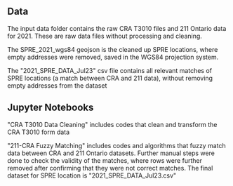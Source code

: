 ## Data


The input data folder contains the raw CRA T3010 files and 211 Ontario data for 2021. These are raw data files without processing and cleaning. 

The SPRE_2021_wgs84 geojson is the cleaned up SPRE locations, where empty addresses were removed, saved in the WGS84 projection system.

The "2021_SPRE_DATA_Jul23" csv file contains all relevant matches of SPRE locations (a match between CRA and 211 data), without removing empty addresses from the dataset

## Jupyter Notebooks

"CRA T3010 Data Cleaning" includes codes that clean and transform the CRA T3010 form data

"211-CRA Fuzzy Matching" includes codes and algorithms that fuzzy match data between CRA and 211 Ontario datasets. Further manual steps were done to check the validity of the matches, where rows were further removed after confirming that they were not correct matches. The final dataset for SPRE location is "2021_SPRE_DATA_Jul23.csv"